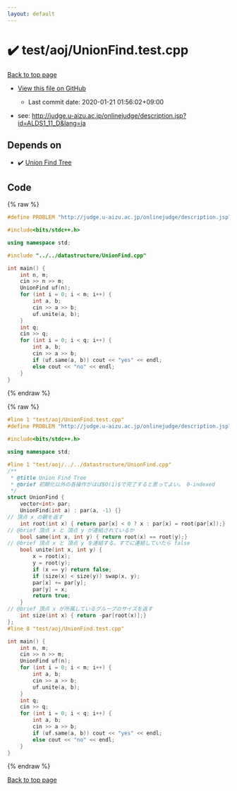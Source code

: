 ```yaml
---
layout: default
---
```


<!-- mathjax config similar to math.stackexchange -->
<script type="text/javascript" async
  src="https://cdnjs.cloudflare.com/ajax/libs/mathjax/2.7.5/MathJax.js?config=TeX-MML-AM_CHTML">
</script>
<script type="text/x-mathjax-config">
  MathJax.Hub.Config({
    TeX: { equationNumbers: { autoNumber: "AMS" }},
    tex2jax: {
      inlineMath: [ ['$','$'] ],
      processEscapes: true
    },
    "HTML-CSS": { matchFontHeight: false },
    displayAlign: "left",
    displayIndent: "2em"
  });
</script>

<script type="text/javascript" src="https://cdnjs.cloudflare.com/ajax/libs/jquery/3.4.1/jquery.min.js"></script>
<script src="https://cdn.jsdelivr.net/npm/jquery-balloon-js@1.1.2/jquery.balloon.min.js" integrity="sha256-ZEYs9VrgAeNuPvs15E39OsyOJaIkXEEt10fzxJ20+2I=" crossorigin="anonymous"></script>
<script type="text/javascript" src="../../../assets/js/copy-button.js"></script>
<link rel="stylesheet" href="../../../assets/css/copy-button.css" />


# :heavy_check_mark: test/aoj/UnionFind.test.cpp

<a href="../../../index.html">Back to top page</a>

* <a href="{{ site.github.repository_url }}/blob/master/test/aoj/UnionFind.test.cpp">View this file on GitHub</a>
    - Last commit date: 2020-01-21 01:56:02+09:00


* see: <a href="http://judge.u-aizu.ac.jp/onlinejudge/description.jsp?id=ALDS1_11_D&lang=ja">http://judge.u-aizu.ac.jp/onlinejudge/description.jsp?id=ALDS1_11_D&lang=ja</a>


## Depends on

* :heavy_check_mark: <a href="../../../library/datastructure/UnionFind.cpp.html">Union Find Tree</a>


## Code

<a id="unbundled"></a>
{% raw %}
```cpp
#define PROBLEM "http://judge.u-aizu.ac.jp/onlinejudge/description.jsp?id=ALDS1_11_D&lang=ja"

#include<bits/stdc++.h>

using namespace std;

#include "../../datastructure/UnionFind.cpp"

int main() {
	int n, m;
	cin >> n >> m;
	UnionFind uf(n);
	for (int i = 0; i < m; i++) {
		int a, b;
		cin >> a >> b;
		uf.unite(a, b);
	}
	int q;
	cin >> q;
	for (int i = 0; i < q; i++) {
		int a, b;
		cin >> a >> b;
		if (uf.same(a, b)) cout << "yes" << endl;
		else cout << "no" << endl;
	}
}
```
{% endraw %}

<a id="bundled"></a>
{% raw %}
```cpp
#line 1 "test/aoj/UnionFind.test.cpp"
#define PROBLEM "http://judge.u-aizu.ac.jp/onlinejudge/description.jsp?id=ALDS1_11_D&lang=ja"

#include<bits/stdc++.h>

using namespace std;

#line 1 "test/aoj/../../datastructure/UnionFind.cpp"
/** 
 * @title Union Find Tree
 * @brief 初期化以外の各操作がほぼ$O(1)$で完了すると思ってよい。 0-indexed
 */
struct UnionFind {
	vector<int> par;
	UnionFind(int a) : par(a, -1) {}
// 頂点 x の親を返す
	int root(int x) { return par[x] < 0 ? x : par[x] = root(par[x]);}
// @brief 頂点 x と 頂点 y が連結されているか
	bool same(int x, int y) { return root(x) == root(y);}
// @brief 頂点 x と 頂点 y を連結する。すでに連結していたら false
	bool unite(int x, int y) {
		x = root(x);
		y = root(y);
		if (x == y) return false;
		if (size(x) < size(y)) swap(x, y);
		par[x] += par[y];
		par[y] = x;
		return true;
	}
// @brief 頂点 x が所属しているグループのサイズを返す
	int size(int x) { return -par[root(x)];}
};
#line 8 "test/aoj/UnionFind.test.cpp"

int main() {
	int n, m;
	cin >> n >> m;
	UnionFind uf(n);
	for (int i = 0; i < m; i++) {
		int a, b;
		cin >> a >> b;
		uf.unite(a, b);
	}
	int q;
	cin >> q;
	for (int i = 0; i < q; i++) {
		int a, b;
		cin >> a >> b;
		if (uf.same(a, b)) cout << "yes" << endl;
		else cout << "no" << endl;
	}
}

```
{% endraw %}

<a href="../../../index.html">Back to top page</a>

